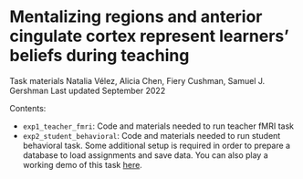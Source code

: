 # Mentalizing regions and anterior cingulate cortex represent learners’ beliefs during teaching
Task materials
Natalia Vélez, Alicia Chen, Fiery Cushman, Samuel J. Gershman
Last updated September 2022

Contents:
* `exp1_teacher_fmri`: Code and materials needed to run teacher fMRI task
* `exp2_student_behavioral`: Code and materials needed to run student behavioral task. Some additional setup is required in order to prepare a database to load assignments and save data. You can also play a working demo of this task [here](https://nvelez.mprlab327.opalstacked.com/2022-08_student_demo/index.html?workerId=demo&assignmentId=demo&hitId=demo).
